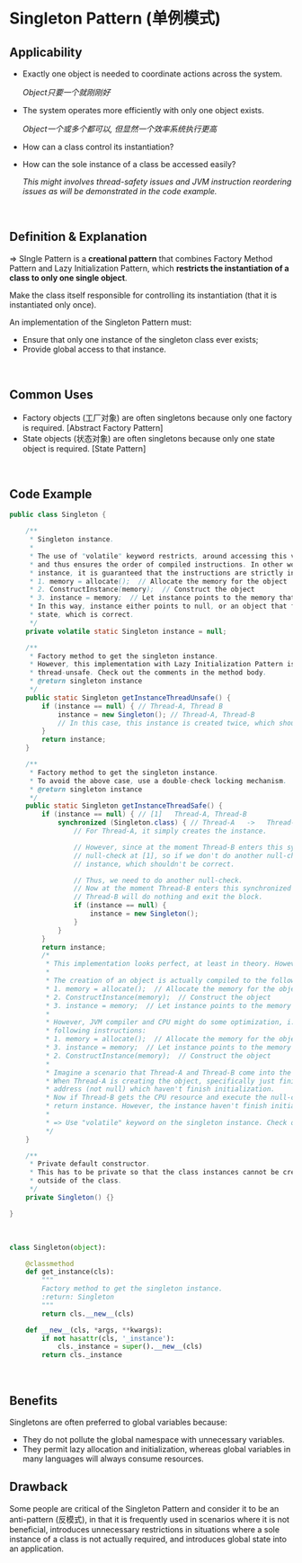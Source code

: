 # Singleton Pattern (单例模式)

## Applicability

* Exactly one object is needed to coordinate actions across the system.

  *Object只要一个就刚刚好*

* The system operates more efficiently with only one object exists.

  *Object一个或多个都可以, 但显然一个效率系统执行更高*

* How can a class control its instantiation?

* How can the sole instance of a class be accessed easily?

  *This might involves thread-safety issues and JVM instruction reordering issues as will be demonstrated in the code example.*

<br>

## Definition & Explanation

=> SIngle Pattern is a **creational pattern** that combines Factory Method Pattern and Lazy Initialization Pattern, which **restricts the instantiation of a class to only one single object**.

Make the class itself responsible for controlling its instantiation (that it is instantiated only once).

An implementation of the Singleton Pattern must:

* Ensure that only one instance of the singleton class ever exists;
* Provide global access to that instance.

<br>

## Common Uses

* Factory objects (工厂对象) are often singletons because only one factory is required.   [Abstract Factory Pattern]
* State objects (状态对象) are often singletons because only one state object is required.   [State Pattern]

<br>

## Code Example

```java
public class Singleton {

    /**
     * Singleton instance.
     *
     * The use of "volatile" keyword restricts, around accessing this variable, instruction reordering conducted by JVM,
     * and thus ensures the order of compiled instructions. In other words, whenever JVM executes the creation of the
     * instance, it is guaranteed that the instructions are strictly in the following order:
     * 1. memory = allocate();  // Allocate the memory for the object
     * 2. ConstructInstance(memory);  // Construct the object
     * 3. instance = memory;  // Let instance points to the memory that just got allocated
     * In this way, instance either points to null, or an object that finished initialization, but not an intermediate
     * state, which is correct.
     */
    private volatile static Singleton instance = null;

    /**
     * Factory method to get the singleton instance.
     * However, this implementation with Lazy Initialization Pattern is
     * thread-unsafe. Check out the comments in the method body.
     * @return singleton instance
     */
    public static Singleton getInstanceThreadUnsafe() {
        if (instance == null) { // Thread-A, Thread B
            instance = new Singleton(); // Thread-A, Thread-B
            // In this case, this instance is created twice, which shouldn't be correct.
        }
        return instance;
    }

    /**
     * Factory method to get the singleton instance.
     * To avoid the above case, use a double-check locking mechanism.
     * @return singleton instance
     */
    public static Singleton getInstanceThreadSafe() {
        if (instance == null) { // [1]   Thread-A, Thread-B
            synchronized (Singleton.class) { // Thread-A   ->   Thread-B
                // For Thread-A, it simply creates the instance.

                // However, since at the moment Thread-B enters this synchronized block, it has already passed the
                // null-check at [1], so if we don't do another null-check here, Thread-B will again create the
                // instance, which shouldn't be correct.

                // Thus, we need to do another null-check.
                // Now at the moment Thread-B enters this synchronized block, since Thread-A has created the instance,
                // Thread-B will do nothing and exit the block.
                if (instance == null) {
                    instance = new Singleton();
                }
            }
        }
        return instance;
        /*
         * This implementation looks perfect, at least in theory. However, it is practically not.
         *
         * The creation of an object is actually compiled to the following three instructions:
         * 1. memory = allocate();  // Allocate the memory for the object
         * 2. ConstructInstance(memory);  // Construct the object
         * 3. instance = memory;  // Let instance points to the memory that just got allocated
         *
         * However, JVM compiler and CPU might do some optimization, i.e., instruction reordering, resulting in the
         * following instructions:
         * 1. memory = allocate();  // Allocate the memory for the object
         * 3. instance = memory;  // Let instance points to the memory that just got allocated
         * 2. ConstructInstance(memory);  // Construct the object
         *
         * Imagine a scenario that Thread-A and Thread-B come into the methods one by one
         * When Thread-A is creating the object, specifically just finished (3), instance now points to some memory
         * address (not null) which haven't finish initialization.
         * Now if Thread-B gets the CPU resource and execute the null-check, it will be false, and Thread-B will simply
         * return instance. However, the instance haven't finish initialization!
         *
         * => Use "volatile" keyword on the singleton instance. Check out the comments on the singleton instance.
         */
    }

    /**
     * Private default constructor.
     * This has to be private so that the class instances cannot be created\
     * outside of the class.
     */
    private Singleton() {}

}

```

<br>

```python
class Singleton(object):

    @classmethod
    def get_instance(cls):
        """
        Factory method to get the singleton instance.
        :return: Singleton
        """
        return cls.__new__(cls)

    def __new__(cls, *args, **kwargs):
        if not hasattr(cls, '_instance'):
            cls._instance = super().__new__(cls)
        return cls._instance
```

<br>

## Benefits

Singletons are often preferred to global variables because:

* They do not pollute the global namespace with unnecessary variables.
* They permit lazy allocation and initialization, whereas global variables in many languages will always consume resources.

## Drawback

Some people are critical of the Singleton Pattern and consider it to be an anti-pattern (反模式), in that it is frequently used in scenarios where it is not beneficial, introduces unnecessary restrictions in situations where a sole instance of a class is not actually required, and introduces global state into an application.

